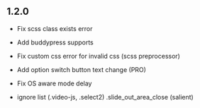 1.2.0
-------
* Fix scss class exists error
* Add buddypress supports
* Fix custom css error for invalid css  (scss preprocessor)
* Add option switch button text change (PRO)
* Fix OS aware mode delay 

* ignore list (.video-js, .select2)
.slide_out_area_close (salient)